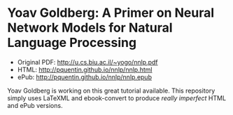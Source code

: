 Yoav Goldberg: A Primer on Neural Network Models for Natural Language Processing
================================================================================

* Original PDF: http://u.cs.biu.ac.il/~yogo/nnlp.pdf
* HTML: http://pquentin.github.io/nnlp/nnlp.html
* ePub: http://pquentin.github.io/nnlp/nnlp.epub

Yoav Goldberg is working on this great tutorial available. This
repository simply uses LaTeXML and ebook-convert to produce *really
imperfect* HTML and ePub versions.
